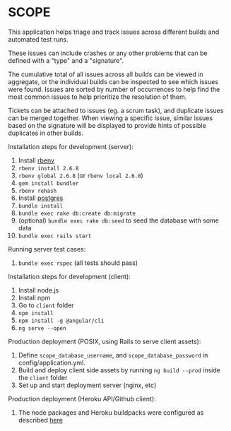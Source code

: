 # SCOPE

This application helps triage and track issues across different builds and automated test runs.

These issues can include crashes or any other problems that can be defined with a "type" and a "signature".

The cumulative total of all issues across all builds can be viewed in aggregate, or the individual builds can be inspected to see which issues were found. Issues are sorted by number of occurrences to help find the most common issues to help prioritize the resolution of them.

Tickets can be attached to issues (eg. a scrum task), and duplicate issues can be merged together. When viewing a specific issue, similar issues based on the signature will be displayed to provide hints of possible duplicates in other builds.

Installation steps for development (server):

1. Install [rbenv](https://github.com/rbenv/rbenv#installation)
2. `rbenv install 2.6.8`
3. `rbenv global 2.6.8` (or `rbenv local 2.6.8`)
4. `gem install bundler`
5. `rbenv rehash`
6. Install [postgres](https://www.postgresql.org/download/)
7. `bundle install`
8. `bundle exec rake db:create db:migrate`
9. (optional) `bundle exec rake db:seed` to seed the database with some data
10. `bundle exec rails start`

Running server test cases:

1. `bundle exec rspec` (all tests should pass)

Installation steps for development (client):

1. Install node.js
2. Install npm
3. Go to `client` folder
4. `npm install`
5. `npm install -g @angular/cli`
6. `ng serve --open`

Production deployment (POSIX, using Rails to serve client assets):

1. Define `scope_database_username`, and `scope_database_password` in config/application.yml.
2. Build and deploy client side assets by running `ng build --prod` inside the `client` folder
3. Set up and start deployment server (nginx, etc)

Production deployment (Heroku API/Github client):

1. The node packages and Heroku buildpacks were configured as described [here](https://www.angularonrails.com/deploy-angular-cli-webpack-project-heroku/)
